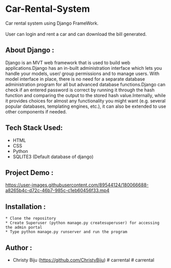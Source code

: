 # Car-Rental-System
Car rental system using Django FrameWork.<br /> <br />
User can login and rent a car and can download the bill generated.

## About Django : 
Django is an MVT web framework that is used to build web applications.Django has an in-built administration interface which lets you handle your models, user/ group permissions and to manage users. With model interface in place, there is no need for a separate database administration program for all but advanced database functions.Django can check if an entered password is correct by running it through the hash function and comparing the output to the stored hash value.Internally, while it provides choices for almost any functionality you might want (e.g. several popular databases, templating engines, etc.), it can also be extended to use other components if needed.

## Tech Stack Used:
* HTML
* CSS
* Python 
* SQLITE3 (Default database of django)

## Project Demo : 



https://user-images.githubusercontent.com/89544124/180066688-a8265b4c-d72c-46b7-985c-c1eb60456f33.mp4


## Installation : 
```
* Clone the repository
* Create Superuser (python manage.py createsuperuser) for accessing the admin portal
* Type python manage.py runserver and run the program
```
## Author :
* Christy Biju (https://github.com/ChristyBiju)
#   c a r r e n t a l  
 #   c a r r e n t a l  
 